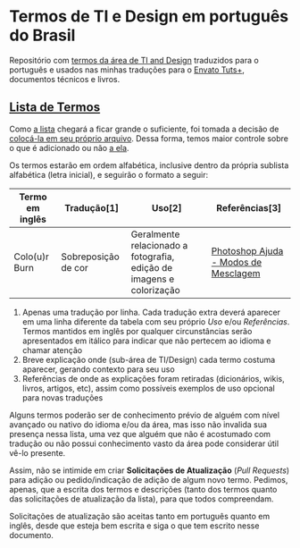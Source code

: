 # Termos de TI e Design em português do Brasil
Repositório com [termos da área de TI and Design](termos.md) traduzidos para o português e usados nas minhas traduções para o [Envato Tuts+](https://tutsplus.com/authors/erick-patrick), documentos técnicos e livros.

## [Lista de Termos](termos.md)
Como [a lista](termos.md) chegará a ficar grande o suficiente, foi tomada a decisão de [colocá-la em seu próprio arquivo](termos.md). Dessa forma, temos maior controle sobre o que é adicionado ou não [a ela](termos.md).

Os termos estarão em ordem alfabética, inclusive dentro da própria sublista alfabética (letra inicial), e seguirão o formato a seguir:

Termo em inglês | Tradução[1] | Uso[2] | Referências[3]
--- | --- | --- | ---
Colo(u)r Burn | Sobreposição de cor | Geralmente relacionado a fotografia, edição de imagens e colorização | [Photoshop Ajuda - Modos de Mesclagem](https://helpx.adobe.com/br/photoshop/using/blending-modes.html)

1. Apenas uma tradução por linha. Cada tradução extra deverá aparecer em uma linha diferente da tabela com seu próprio *Uso* e/ou *Referências*. Termos mantidos em inglês por qualquer circunstâncias serão apresentados em itálico para indicar que não pertecem ao idioma e chamar atenção
2. Breve explicação onde (sub-área de TI/Design) cada termo costuma aparecer, gerando contexto para seu uso
3. Referências de onde as explicações foram retiradas (dicionários, wikis, livros, artigos, etc), assim como possíveis exemplos de uso opcional para novas traduções

Alguns termos poderão ser de conhecimento prévio de alguém com nível avançado ou nativo do idioma e/ou da área, mas isso não invalida sua presença nessa lista, uma vez que alguém que não é acostumado com tradução ou não possui conhecimento vasto da área pode considerar útil vê-lo presente.

Assim, não se intimide em criar **Solicitações de Atualização** (*Pull Requests*) para adição ou pedido/indicação de adição de algum novo termo. Pedimos, apenas, que a escrita dos termos e descrições (tanto dos termos quanto das solicitações de atualização da lista), para que todos compreendam.

Solicitações de atualização são aceitas tanto em português quanto em inglês, desde que esteja bem escrita e siga o que tem escrito nesse documento.
